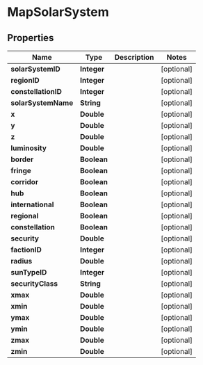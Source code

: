 
# MapSolarSystem

## Properties
Name | Type | Description | Notes
------------ | ------------- | ------------- | -------------
**solarSystemID** | **Integer** |  |  [optional]
**regionID** | **Integer** |  |  [optional]
**constellationID** | **Integer** |  |  [optional]
**solarSystemName** | **String** |  |  [optional]
**x** | **Double** |  |  [optional]
**y** | **Double** |  |  [optional]
**z** | **Double** |  |  [optional]
**luminosity** | **Double** |  |  [optional]
**border** | **Boolean** |  |  [optional]
**fringe** | **Boolean** |  |  [optional]
**corridor** | **Boolean** |  |  [optional]
**hub** | **Boolean** |  |  [optional]
**international** | **Boolean** |  |  [optional]
**regional** | **Boolean** |  |  [optional]
**constellation** | **Boolean** |  |  [optional]
**security** | **Double** |  |  [optional]
**factionID** | **Integer** |  |  [optional]
**radius** | **Double** |  |  [optional]
**sunTypeID** | **Integer** |  |  [optional]
**securityClass** | **String** |  |  [optional]
**xmax** | **Double** |  |  [optional]
**xmin** | **Double** |  |  [optional]
**ymax** | **Double** |  |  [optional]
**ymin** | **Double** |  |  [optional]
**zmax** | **Double** |  |  [optional]
**zmin** | **Double** |  |  [optional]




